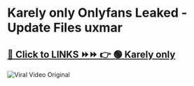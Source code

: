 
 # Karely only Onlyfans Leaked - Update Files uxmar

## <h2><a href="https://clipsfans.com/Karely_only&ref=git">🔗 Click to LINKS ⏩⏩ 👉 🟢 Karely only </a></h2>

<a href="https://clipsfans.com/Karely_only&ref=git" rel="nofollow" data-target="animated-image.originalLink"><img src="https://i.ibb.co.com/xMMVF88/686577567.gif" alt="Viral Video Original" style="max-width: 100%; display: inline-block;" data-target="animated-image.originalImage"></a>

